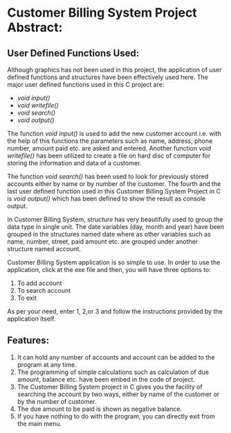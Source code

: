 # Customer Billing System Project Abstract:
## User Defined Functions Used:

Although graphics has not been used in this project, the application of user defined functions and structures have been effectively used here. The major user defined functions used in this C project are:

- *void input()*
- *void writefile()*
- *void search()*
- *void output()*

The function *void input()* is used to add the new customer account i.e. with the help of this functions the parameters such as name, address, phone number, amount paid etc. are asked and entered. Another function *void writefile()* has been utilized to create a file on hard disc of computer for storing the information and data of a customer.

The function *void search()* has been used to look for previously stored accounts either by name or by number of the customer. The fourth and the last user defined function used in this Customer Billing System Project in C is *void output()* which has been defined to show the result as console output.

In Customer Billing System, *structure* has very beautifully used to group the data type in single unit. The date variables (day, month and year) have been grouped in the structures named date where as other variables such as name, number, street, paid amount etc. are grouped under another structure named account.

Customer Billing System application is so simple to use. In order to use the application, click at the exe file and then, you will have three options to:

1. To add account
2. To search account
3. To exit

As per your need, enter 1, 2,or 3 and follow the instructions provided by the application itself.

## Features:

1. It can hold any number of accounts and account can be added to the program at any time.
2. The programming of simple calculations such as calculation of due amount, balance etc. have been embed in the code of project.
3. The Customer Billing System project in C gives you the facility of searching the account by two ways, either by name of the customer or by the number of customer.
4. The due amount to be paid is shown as negative balance.
5. If you have nothing to do with the program, you can directly exit from the main menu.
